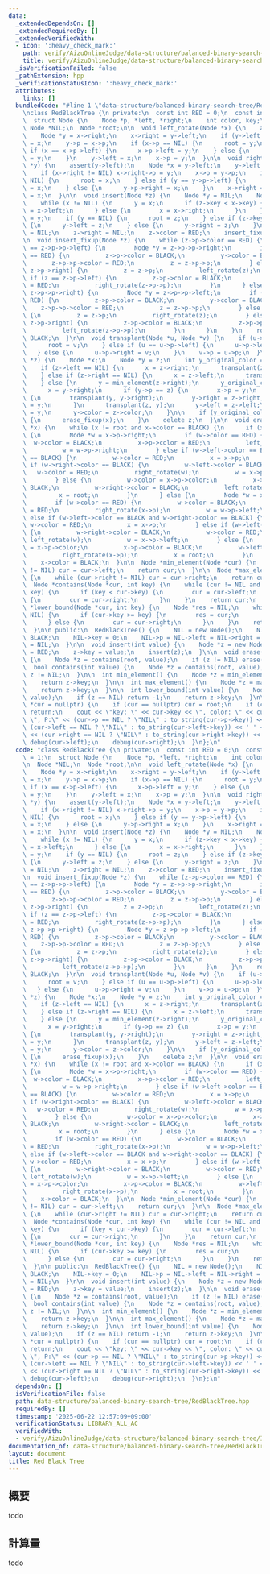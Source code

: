 ```yaml
---
data:
  _extendedDependsOn: []
  _extendedRequiredBy: []
  _extendedVerifiedWith:
  - icon: ':heavy_check_mark:'
    path: verify/AizuOnlineJudge/data-structure/balanced-binary-search-tree/ITP2_7_B.test.cpp
    title: verify/AizuOnlineJudge/data-structure/balanced-binary-search-tree/ITP2_7_B.test.cpp
  _isVerificationFailed: false
  _pathExtension: hpp
  _verificationStatusIcon: ':heavy_check_mark:'
  attributes:
    links: []
  bundledCode: "#line 1 \"data-structure/balanced-binary-search-tree/RedBlackTree.hpp\"\
    \nclass RedBlackTree {\n private:\n  const int RED = 0;\n  const int BLACK = 1;\n\
    \  struct Node {\n    Node *p, *left, *right;\n    int color, key;\n  };\n\n \
    \ Node *NIL;\n  Node *root;\n\n  void left_rotate(Node *x) {\n    assert(x->right);\n\
    \    Node *y = x->right;\n    x->right = y->left;\n    if (y->left != NIL) y->left->p\
    \ = x;\n    y->p = x->p;\n    if (x->p == NIL) {\n      root = y;\n    } else\
    \ if (x == x->p->left) {\n      x->p->left = y;\n    } else {\n      x->p->right\
    \ = y;\n    }\n    y->left = x;\n    x->p = y;\n  }\n\n  void right_rotate(Node\
    \ *y) {\n    assert(y->left);\n    Node *x = y->left;\n    y->left = x->right;\n\
    \    if (x->right != NIL) x->right->p = y;\n    x->p = y->p;\n    if (y->p ==\
    \ NIL) {\n      root = x;\n    } else if (y == y->p->left) {\n      y->p->left\
    \ = x;\n    } else {\n      y->p->right = x;\n    }\n    x->right = y;\n    y->p\
    \ = x;\n  }\n\n  void insert(Node *z) {\n    Node *y = NIL;\n    Node *x = root;\n\
    \    while (x != NIL) {\n      y = x;\n      if (z->key < x->key) {\n        x\
    \ = x->left;\n      } else {\n        x = x->right;\n      }\n    }\n    z->p\
    \ = y;\n    if (y == NIL) {\n      root = z;\n    } else if (z->key < y->key)\
    \ {\n      y->left = z;\n    } else {\n      y->right = z;\n    }\n    z->left\
    \ = NIL;\n    z->right = NIL;\n    z->color = RED;\n    insert_fixup(z);\n  }\n\
    \n  void insert_fixup(Node *z) {\n    while (z->p->color == RED) {\n      if (z->p\
    \ == z->p->p->left) {\n        Node *y = z->p->p->right;\n        if (y->color\
    \ == RED) {\n          z->p->color = BLACK;\n          y->color = BLACK;\n   \
    \       z->p->p->color = RED;\n          z = z->p->p;\n        } else if (z ==\
    \ z->p->right) {\n          z = z->p;\n          left_rotate(z);\n        } else\
    \ if (z == z->p->left) {\n          z->p->color = BLACK;\n          z->p->p->color\
    \ = RED;\n          right_rotate(z->p->p);\n        }\n      } else if (z->p ==\
    \ z->p->p->right) {\n        Node *y = z->p->p->left;\n        if (y->color ==\
    \ RED) {\n          z->p->color = BLACK;\n          y->color = BLACK;\n      \
    \    z->p->p->color = RED;\n          z = z->p->p;\n        } else if (z == z->p->left)\
    \ {\n          z = z->p;\n          right_rotate(z);\n        } else if (z ==\
    \ z->p->right) {\n          z->p->color = BLACK;\n          z->p->p->color = RED;\n\
    \          left_rotate(z->p->p);\n        }\n      }\n    }\n    root->color =\
    \ BLACK;\n  }\n\n  void transplant(Node *u, Node *v) {\n    if (u->p == NIL) {\n\
    \      root = v;\n    } else if (u == u->p->left) {\n      u->p->left = v;\n \
    \   } else {\n      u->p->right = v;\n    }\n    v->p = u->p;\n  }\n\n  void erase(Node\
    \ *z) {\n    Node *x;\n    Node *y = z;\n    int y_original_color = y->color;\n\
    \    if (z->left == NIL) {\n      x = z->right;\n      transplant(z, z->right);\n\
    \    } else if (z->right == NIL) {\n      x = z->left;\n      transplant(z, z->left);\n\
    \    } else {\n      y = min_element(z->right);\n      y_original_color = y->color;\n\
    \      x = y->right;\n      if (y->p == z) {\n        x->p = y;\n      } else\
    \ {\n        transplant(y, y->right);\n        y->right = z->right;\n        y->right->p\
    \ = y;\n      }\n      transplant(z, y);\n      y->left = z->left;\n      y->left->p\
    \ = y;\n      y->color = z->color;\n    }\n\n    if (y_original_color == BLACK)\
    \ {\n      erase_fixup(x);\n    }\n    delete z;\n  }\n\n  void erase_fixup(Node\
    \ *x) {\n    while (x != root and x->color == BLACK) {\n      if (x == x->p->left)\
    \ {\n        Node *w = x->p->right;\n        if (w->color == RED) {\n        \
    \  w->color = BLACK;\n          x->p->color = RED;\n          left_rotate(x->p);\n\
    \          w = w->p->right;\n        } else if (w->left->color == BLACK and w->right->color\
    \ == BLACK) {\n          w->color = RED;\n          x = x->p;\n        } else\
    \ if (w->right->color == BLACK) {\n          w->left->color = BLACK;\n       \
    \   w->color = RED;\n          right_rotate(w);\n          w = x->p->right;\n\
    \        } else {\n          w->color = x->p->color;\n          x->p->color =\
    \ BLACK;\n          w->right->color = BLACK;\n          left_rotate(x->p);\n \
    \         x = root;\n        }\n      } else {\n        Node *w = x->p->left;\n\
    \        if (w->color == RED) {\n          w->color = BLACK;\n          x->p->color\
    \ = RED;\n          right_rotate(x->p);\n          w = w->p->left;\n        }\
    \ else if (w->left->color == BLACK and w->right->color == BLACK) {\n         \
    \ w->color = RED;\n          x = x->p;\n        } else if (w->left->color == BLACK)\
    \ {\n          w->right->color = BLACK;\n          w->color = RED;\n         \
    \ left_rotate(w);\n          w = x->p->left;\n        } else {\n          w->color\
    \ = x->p->color;\n          x->p->color = BLACK;\n          w->left->color = BLACK;\n\
    \          right_rotate(x->p);\n          x = root;\n        }\n      }\n    }\n\
    \    x->color = BLACK;\n  }\n\n  Node *min_element(Node *cur) {\n    while (cur->left\
    \ != NIL) cur = cur->left;\n    return cur;\n  }\n\n  Node *max_element(Node *cur)\
    \ {\n    while (cur->right != NIL) cur = cur->right;\n    return cur;\n  }\n\n\
    \  Node *contains(Node *cur, int key) {\n    while (cur != NIL and cur->key !=\
    \ key) {\n      if (key < cur->key) {\n        cur = cur->left;\n      } else\
    \ {\n        cur = cur->right;\n      }\n    }\n    return cur;\n  }\n\n  Node\
    \ *lower_bound(Node *cur, int key) {\n    Node *res = NIL;\n    while (cur !=\
    \ NIL) {\n      if (cur->key >= key) {\n        res = cur;\n        cur = cur->left;\n\
    \      } else {\n        cur = cur->right;\n      }\n    }\n    return res;\n\
    \  }\n\n public:\n  RedBlackTree() {\n    NIL = new Node();\n    NIL->color =\
    \ BLACK;\n    NIL->key = 0;\n    NIL->p = NIL->left = NIL->right = NIL;\n    root\
    \ = NIL;\n  }\n\n  void insert(int value) {\n    Node *z = new Node();\n    z->color\
    \ = RED;\n    z->key = value;\n    insert(z);\n  }\n\n  void erase(int value)\
    \ {\n    Node *z = contains(root, value);\n    if (z != NIL) erase(z);\n  }\n\n\
    \  bool contains(int value) {\n    Node *z = contains(root, value);\n    return\
    \ z != NIL;\n  }\n\n  int min_element() {\n    Node *z = min_element(root);\n\
    \    return z->key;\n  }\n\n  int max_element() {\n    Node *z = max_element(root);\n\
    \    return z->key;\n  }\n\n  int lower_bound(int value) {\n    Node *z = lower_bound(root,\
    \ value);\n    if (z == NIL) return -1;\n    return z->key;\n  }\n\n  void debug(Node\
    \ *cur = nullptr) {\n    if (cur == nullptr) cur = root;\n    if (cur == NIL)\
    \ return;\n    cout << \"key: \" << cur->key << \", color: \" << cur->color <<\
    \ \", P:\" << (cur->p == NIL ? \"NIL\" : to_string(cur->p->key)) << \", L:\" <<\
    \ (cur->left == NIL ? \"NIL\" : to_string(cur->left->key)) << ' ' << \", R:\"\
    \ << (cur->right == NIL ? \"NIL\" : to_string(cur->right->key)) << endl;\n   \
    \ debug(cur->left);\n    debug(cur->right);\n  }\n};\n"
  code: "class RedBlackTree {\n private:\n  const int RED = 0;\n  const int BLACK\
    \ = 1;\n  struct Node {\n    Node *p, *left, *right;\n    int color, key;\n  };\n\
    \n  Node *NIL;\n  Node *root;\n\n  void left_rotate(Node *x) {\n    assert(x->right);\n\
    \    Node *y = x->right;\n    x->right = y->left;\n    if (y->left != NIL) y->left->p\
    \ = x;\n    y->p = x->p;\n    if (x->p == NIL) {\n      root = y;\n    } else\
    \ if (x == x->p->left) {\n      x->p->left = y;\n    } else {\n      x->p->right\
    \ = y;\n    }\n    y->left = x;\n    x->p = y;\n  }\n\n  void right_rotate(Node\
    \ *y) {\n    assert(y->left);\n    Node *x = y->left;\n    y->left = x->right;\n\
    \    if (x->right != NIL) x->right->p = y;\n    x->p = y->p;\n    if (y->p ==\
    \ NIL) {\n      root = x;\n    } else if (y == y->p->left) {\n      y->p->left\
    \ = x;\n    } else {\n      y->p->right = x;\n    }\n    x->right = y;\n    y->p\
    \ = x;\n  }\n\n  void insert(Node *z) {\n    Node *y = NIL;\n    Node *x = root;\n\
    \    while (x != NIL) {\n      y = x;\n      if (z->key < x->key) {\n        x\
    \ = x->left;\n      } else {\n        x = x->right;\n      }\n    }\n    z->p\
    \ = y;\n    if (y == NIL) {\n      root = z;\n    } else if (z->key < y->key)\
    \ {\n      y->left = z;\n    } else {\n      y->right = z;\n    }\n    z->left\
    \ = NIL;\n    z->right = NIL;\n    z->color = RED;\n    insert_fixup(z);\n  }\n\
    \n  void insert_fixup(Node *z) {\n    while (z->p->color == RED) {\n      if (z->p\
    \ == z->p->p->left) {\n        Node *y = z->p->p->right;\n        if (y->color\
    \ == RED) {\n          z->p->color = BLACK;\n          y->color = BLACK;\n   \
    \       z->p->p->color = RED;\n          z = z->p->p;\n        } else if (z ==\
    \ z->p->right) {\n          z = z->p;\n          left_rotate(z);\n        } else\
    \ if (z == z->p->left) {\n          z->p->color = BLACK;\n          z->p->p->color\
    \ = RED;\n          right_rotate(z->p->p);\n        }\n      } else if (z->p ==\
    \ z->p->p->right) {\n        Node *y = z->p->p->left;\n        if (y->color ==\
    \ RED) {\n          z->p->color = BLACK;\n          y->color = BLACK;\n      \
    \    z->p->p->color = RED;\n          z = z->p->p;\n        } else if (z == z->p->left)\
    \ {\n          z = z->p;\n          right_rotate(z);\n        } else if (z ==\
    \ z->p->right) {\n          z->p->color = BLACK;\n          z->p->p->color = RED;\n\
    \          left_rotate(z->p->p);\n        }\n      }\n    }\n    root->color =\
    \ BLACK;\n  }\n\n  void transplant(Node *u, Node *v) {\n    if (u->p == NIL) {\n\
    \      root = v;\n    } else if (u == u->p->left) {\n      u->p->left = v;\n \
    \   } else {\n      u->p->right = v;\n    }\n    v->p = u->p;\n  }\n\n  void erase(Node\
    \ *z) {\n    Node *x;\n    Node *y = z;\n    int y_original_color = y->color;\n\
    \    if (z->left == NIL) {\n      x = z->right;\n      transplant(z, z->right);\n\
    \    } else if (z->right == NIL) {\n      x = z->left;\n      transplant(z, z->left);\n\
    \    } else {\n      y = min_element(z->right);\n      y_original_color = y->color;\n\
    \      x = y->right;\n      if (y->p == z) {\n        x->p = y;\n      } else\
    \ {\n        transplant(y, y->right);\n        y->right = z->right;\n        y->right->p\
    \ = y;\n      }\n      transplant(z, y);\n      y->left = z->left;\n      y->left->p\
    \ = y;\n      y->color = z->color;\n    }\n\n    if (y_original_color == BLACK)\
    \ {\n      erase_fixup(x);\n    }\n    delete z;\n  }\n\n  void erase_fixup(Node\
    \ *x) {\n    while (x != root and x->color == BLACK) {\n      if (x == x->p->left)\
    \ {\n        Node *w = x->p->right;\n        if (w->color == RED) {\n        \
    \  w->color = BLACK;\n          x->p->color = RED;\n          left_rotate(x->p);\n\
    \          w = w->p->right;\n        } else if (w->left->color == BLACK and w->right->color\
    \ == BLACK) {\n          w->color = RED;\n          x = x->p;\n        } else\
    \ if (w->right->color == BLACK) {\n          w->left->color = BLACK;\n       \
    \   w->color = RED;\n          right_rotate(w);\n          w = x->p->right;\n\
    \        } else {\n          w->color = x->p->color;\n          x->p->color =\
    \ BLACK;\n          w->right->color = BLACK;\n          left_rotate(x->p);\n \
    \         x = root;\n        }\n      } else {\n        Node *w = x->p->left;\n\
    \        if (w->color == RED) {\n          w->color = BLACK;\n          x->p->color\
    \ = RED;\n          right_rotate(x->p);\n          w = w->p->left;\n        }\
    \ else if (w->left->color == BLACK and w->right->color == BLACK) {\n         \
    \ w->color = RED;\n          x = x->p;\n        } else if (w->left->color == BLACK)\
    \ {\n          w->right->color = BLACK;\n          w->color = RED;\n         \
    \ left_rotate(w);\n          w = x->p->left;\n        } else {\n          w->color\
    \ = x->p->color;\n          x->p->color = BLACK;\n          w->left->color = BLACK;\n\
    \          right_rotate(x->p);\n          x = root;\n        }\n      }\n    }\n\
    \    x->color = BLACK;\n  }\n\n  Node *min_element(Node *cur) {\n    while (cur->left\
    \ != NIL) cur = cur->left;\n    return cur;\n  }\n\n  Node *max_element(Node *cur)\
    \ {\n    while (cur->right != NIL) cur = cur->right;\n    return cur;\n  }\n\n\
    \  Node *contains(Node *cur, int key) {\n    while (cur != NIL and cur->key !=\
    \ key) {\n      if (key < cur->key) {\n        cur = cur->left;\n      } else\
    \ {\n        cur = cur->right;\n      }\n    }\n    return cur;\n  }\n\n  Node\
    \ *lower_bound(Node *cur, int key) {\n    Node *res = NIL;\n    while (cur !=\
    \ NIL) {\n      if (cur->key >= key) {\n        res = cur;\n        cur = cur->left;\n\
    \      } else {\n        cur = cur->right;\n      }\n    }\n    return res;\n\
    \  }\n\n public:\n  RedBlackTree() {\n    NIL = new Node();\n    NIL->color =\
    \ BLACK;\n    NIL->key = 0;\n    NIL->p = NIL->left = NIL->right = NIL;\n    root\
    \ = NIL;\n  }\n\n  void insert(int value) {\n    Node *z = new Node();\n    z->color\
    \ = RED;\n    z->key = value;\n    insert(z);\n  }\n\n  void erase(int value)\
    \ {\n    Node *z = contains(root, value);\n    if (z != NIL) erase(z);\n  }\n\n\
    \  bool contains(int value) {\n    Node *z = contains(root, value);\n    return\
    \ z != NIL;\n  }\n\n  int min_element() {\n    Node *z = min_element(root);\n\
    \    return z->key;\n  }\n\n  int max_element() {\n    Node *z = max_element(root);\n\
    \    return z->key;\n  }\n\n  int lower_bound(int value) {\n    Node *z = lower_bound(root,\
    \ value);\n    if (z == NIL) return -1;\n    return z->key;\n  }\n\n  void debug(Node\
    \ *cur = nullptr) {\n    if (cur == nullptr) cur = root;\n    if (cur == NIL)\
    \ return;\n    cout << \"key: \" << cur->key << \", color: \" << cur->color <<\
    \ \", P:\" << (cur->p == NIL ? \"NIL\" : to_string(cur->p->key)) << \", L:\" <<\
    \ (cur->left == NIL ? \"NIL\" : to_string(cur->left->key)) << ' ' << \", R:\"\
    \ << (cur->right == NIL ? \"NIL\" : to_string(cur->right->key)) << endl;\n   \
    \ debug(cur->left);\n    debug(cur->right);\n  }\n};\n"
  dependsOn: []
  isVerificationFile: false
  path: data-structure/balanced-binary-search-tree/RedBlackTree.hpp
  requiredBy: []
  timestamp: '2025-06-22 12:57:09+09:00'
  verificationStatus: LIBRARY_ALL_AC
  verifiedWith:
  - verify/AizuOnlineJudge/data-structure/balanced-binary-search-tree/ITP2_7_B.test.cpp
documentation_of: data-structure/balanced-binary-search-tree/RedBlackTree.hpp
layout: document
title: Red Black Tree
---
```


## 概要

todo

## 計算量
todo